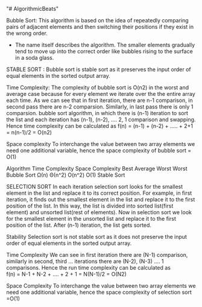 "# AlgorithmicBeats" 

Bubble Sort: 
This algorithm is based on the idea of repeatedly comparing pairs of adjacent elements and then switching their positions if they exist in the wrong order. 
 * The name itself describes the algorithm. The smaller elements gradually tend to move up into the correct order like bubbles rising to the surface in a soda glass.
 
 STABLE SORT : Bubble sort is stable sort as it preserves the input order of equal elements in the sorted output array.

Time Complexity: The complexity of bubble sort is O(n2) in the worst and average case because for every element we iterate over the the entire array each time.
As we can see that in first iteration, there are n-1 comparison, in second pass there are n-2 comparsion. Similarly, in last pass there is only 1 comparsion.
bubble sort algorithm, in which there is (n-1) iteration to sort the list and each iteration has (n-1), (n-2), .... 2, 1 comparison and swapping.
Hence time complexity can be calculated as f(n) = (n-1) + (n-2) + ..... + 2+1 = n(n-1)/2 = O(n2) 

Space complexity 
To interchange the value between two array elements we need one additional variable, hence the space complexity of bubble sort = O(1)

Algorithm	      Time Complexity	              Space Complexity
			      Best	      Average	     Worst        Worst
Bubble Sort	Ω(n)	     Θ(n^2)	       O(n^2)	       O(1)                 Stable Sort

SELECTION SORT
In each iteration selection sort looks for the smallest element in the list and replace it to its correct position. 
For example, in first iteration, it finds out the smallest element in the list and replace 
it to the first position of the list. In this way, the list is divided into sorted list(first element) and 
unsorted list(rest of elements). Now in selection sort we look for the smallest element in the unsorted list and 
replace it to the first position of the list. After (n-1) iteration, the list gets sorted. 

Stability
Selection sort is not stable sort as it does not preserve the input order of equal elements in the sorted output array.

Time Complexity
We can see in first iteration there are (N-1) comparison, similarly in second, third ... 
iterations there are (N-2), (N-3) .... 1 comparisons. Hence the run time complexity can be calculated as  
f(n) = N-1 + N-2 + .... + 2 + 1 = N(N-1)/2 = O(N2) 

Space Complexity 
To interchange the value between two array elements we need one additional variable, hence the space complexity 
of selection sort =O(1) 
